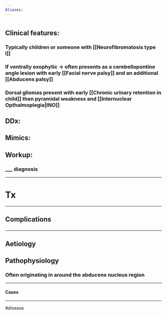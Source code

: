 ```yaml
---
Aliases:
---
```

# 
## Clinical features:
### Typically children or someone with [[Neurofibromatosis type I]]
### If ventrally exophytic -> often presents as a cerebellopontine angle lesion with early [[Facial nerve palsy]] and an additional [[Abducens palsy]]
### Dorsal gliomas present with early [[Chronic urinary retention in child]] then pyramidal weakness and [[Internuclear Opthalmoplegia|INO]]

## DDx:
###
## Mimics:
###
## Workup:
### ___ diagnosis
---
# Tx

---
## Complications
###

---
## Aetiology
## Pathophysiology
### Often originating in around the abducens nucleus region
---
#### Cases


---
#disease 